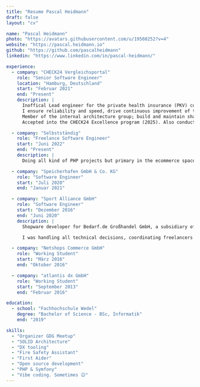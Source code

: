 ```yaml
---
title: "Resume Pascal Heidmann"
draft: false
layout: "cv"

name: "Pascal Heidmann"
photo: "https://avatars.githubusercontent.com/u/19560252?v=4"
website: "https://pascal.heidmann.io"
github: "https://github.com/pascalheidmann"
linkedin: "https://www.linkedin.com/in/pascal-heidmann/"

experience:
  - company: "CHECK24 Vergleichsportal"
    role: "Senior Software Engineer"
    location: "Hamburg, Deutschland"
    start: "Februar 2021"
    end: "Present"
    description: |
      Inoffical Lead engineer for the private health insurance (PKV) comparison page.
      I ensure reliability and speed, drive continuous improvement of the codebase and architecture, and enable fast delivery.
      Member of the internal architecture group; build and maintain shared infrastructure and libraries.
      Accepted into the CHECK24 Excellence program (2025). Also conducted interviews, served as brand ambassador, and co-organized meetups.

  - company: "Selbstständig"
    role: "Freelance Software Engineer"
    start: "Juni 2022"
    end: "Present"
    description: |
      Doing all kind of PHP projects but primary in the ecommerce space. Current focus on Shopware 5 and 6.

  - company: "Speicherhafen GmbH & Co. KG"
    role: "Software Engineer"
    start: "Juli 2020"
    end: "Januar 2021"

  - company: "Sport Alliance GmbH"
    role: "Software Engineer"
    start: "Dezember 2016"
    end: "Juni 2020"
    description: |
      Shopware developer for Bedarf.de Großhandel GmbH, a subsidiary of Sport Alliance GmbH.

      I was handling all technical decisions, coordinating freelancers while ensuring our sales team could scale up from a few orders to several 100k revenue per month. Due to our team size and feature pace this meant contributing lots of upstream work to the Open Source Shopware 5 system, being a top 5 external contributor for most releases during this time.

  - company: "Netshops Commerce GmbH"
    role: "Working Student"
    start: "März 2016"
    end: "Oktober 2016"

  - company: "atlantis dx GmbH"
    role: "Working Student"
    start: "September 2013"
    end: "Februar 2016"

education:
  - school: "Fachhochschule Wedel"
    degree: "Bachelor of Science - BSc, Informatik"
    end: "2019"

skills:
  - "Organizer GDG Meetup"
  - "SOLID Architecture"
  - "DX tooling"
  - "Fire Safety Assistant"
  - "First Aider"
  - "Open source development"
  - "PHP & Symfony"
  - "Vibe coding. Sometimes 😉"
---
```

